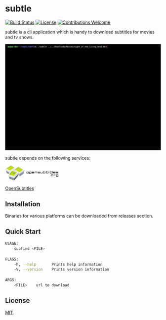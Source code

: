 # subtle

[![Build Status](https://travis-ci.org/alicanerdogan/subtle.svg?branch=master)](https://travis-ci.org/alicanerdogan/subtle)
[![License](https://img.shields.io/github/license/alicanerdogan/subtle.svg)](https://github.com/alicanerdogan/subtle/blob/master/LICENSE)
[![Contributions Welcome](https://img.shields.io/badge/contributions-welcome-brightgreen.svg?style=flat)](https://github.com/alicanerdogan/subtle/issues)

subtle is a cli application which is handy to download subtitles for movies and tv shows.

![CLI Animation](./docs/cli.gif)

subtle depends on the following services:

![OpenSubtitles](./docs/opensubtitles.png)

[OpenSubtitles](http://www.opensubtitles.org)

## Installation

Binaries for various platforms can be downloaded from releases section.

## Quick Start

```sh
USAGE:
    subfind <FILE>

FLAGS:
    -h, --help       Prints help information
    -V, --version    Prints version information

ARGS:
    <FILE>    url to download
```


## License

[MIT](LICENSE).
